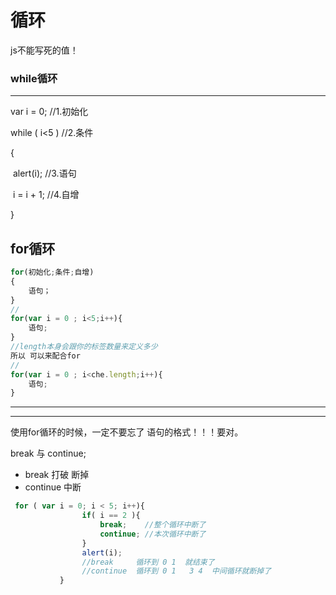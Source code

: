# 循环

js不能写死的值！

### while循环

***

var i = 0;         //1.初始化

while ( i<5 )   //2.条件

{

​	alert(i); 	 //3.语句

​     i = i + 1;	//4.自增

}

## for循环

```javascript
for(初始化;条件;自增)
{
    语句；
}
//
for(var i = 0 ; i<5;i++){
    语句;
}
//length本身会跟你的标签数量来定义多少
所以 可以来配合for
//
for(var i = 0 ; i<che.length;i++){
    语句;
}
```

***

****

使用for循环的时候，一定不要忘了 语句的格式！！！要对。



break 与 continue;

- break 打破 断掉
- continue 中断

```javascript
 for ( var i = 0; i < 5; i++){
                if( i == 2 ){
                    break;    //整个循环中断了
                    continue; //本次循环中断了
                }
                alert(i);
                //break     循环到 0 1  就结束了
                //continue  循环到 0 1   3 4  中间循环就断掉了
           }
```

